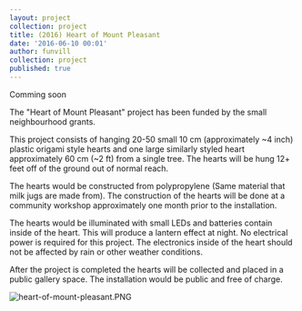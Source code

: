 ```yaml
---
layout: project
collection: project
title: (2016) Heart of Mount Pleasant
date: '2016-06-10 00:01'
author: funvill
collection: project
published: true
---
```


Comming soon

The "Heart of Mount Pleasant" project has been funded by the small neighbourhood grants.  

This project consists of hanging 20-50 small 10 cm (approximately ~4 inch) plastic origami style hearts and one large similarly styled heart approximately 60 cm (~2 ft) from a single tree. The hearts will be hung 12+ feet off of the ground out of normal reach. 

The hearts would be constructed from polypropylene (Same material that milk jugs are made from). The construction of the hearts will be done at a community workshop approximately one month prior to the installation. 

The hearts would be illuminated with small LEDs and batteries contain inside of the heart. This will produce a lantern effect at night. No electrical power is required for this project. The electronics inside of the heart should not be affected by rain or other weather conditions. 

After the project is completed the hearts will be collected and placed in a public gallery space. The installation would be public and free of charge. 

![heart-of-mount-pleasant.PNG]({{site.baseurl}}/public/uploads/heart-of-mount-pleasant.PNG)
